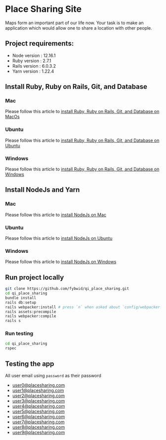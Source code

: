 # Place Sharing Site

Maps form an important part of our life now. Your task is to make an application which would allow one to share a location with other people.

## Project requirements:
- Node version  : 12.16.1
- Ruby version  : 2.7.1
- Rails version : 6.0.3.2
- Yarn version  : 1.22.4

## Install Ruby, Ruby on Rails, Git, and Database
### Mac
Please follow this article to [install Ruby, Ruby on Rails, Git, and Database on MacOs](https://gorails.com/setup/osx/10.15-catalina)

### Ubuntu
Please follow this article to [install Ruby, Ruby on Rails, Git, and Database on Ubuntu](https://gorails.com/setup/ubuntu/20.04)

### Windows
Please follow this article to [install Ruby, Ruby on Rails, Git, and Database on Windows](https://gorails.com/setup/ubuntu/20.04)

## Install NodeJs and Yarn
### Mac
Please follow this article to [install NodeJs on Mac](https://www.taniarascia.com/how-to-install-and-use-node-js-and-npm-mac-and-windows/#installation-on-a-mac-or-linux)

### Ubuntu
Please follow this article to [install NodeJs on Ubuntu](https://www.taniarascia.com/how-to-install-and-use-node-js-and-npm-mac-and-windows/#installation-on-a-mac-or-linux)

### Windows
Please follow this article to [install NodeJs on Windows](https://www.taniarascia.com/how-to-install-and-use-node-js-and-npm-mac-and-windows/#installation-on-windows)

## Run project locally
```bash
git clone https://github.com/fybwid/qi_place_sharing.git 
cd qi_place_sharing
bundle install
rails db:setup
rails webpacker:install # press `n` when asked about `config/webpacker.yml` and `config/webpack/environment.js`
rails assets:precompile
rails webpacker:compile
rails s
```

### Run testing
```bash
cd qi_place_sharing
rspec
```

## Testing the app
All user email using `password` as their password
- user0@placesharing.com
- user1@placesharing.com
- user2@placesharing.com
- user3@placesharing.com
- user4@placesharing.com
- user5@placesharing.com
- user6@placesharing.com
- user7@placesharing.com
- user8@placesharing.com
- user9@placesharing.com